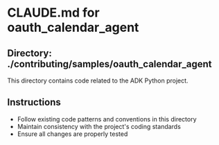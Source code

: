 # CLAUDE.md for oauth_calendar_agent

## Directory: ./contributing/samples/oauth_calendar_agent

This directory contains code related to the ADK Python project.

## Instructions
- Follow existing code patterns and conventions in this directory
- Maintain consistency with the project's coding standards
- Ensure all changes are properly tested
